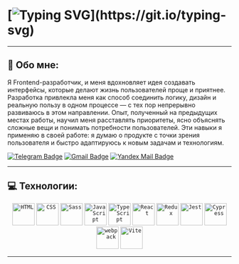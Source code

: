 # [![Typing SVG](https://readme-typing-svg.demolab.com?font=Oswald&weight=500&size=32&duration=3000&pause=1000&color=F79F0E&repeat=false&width=435&lines=Привет,%20меня%20зовут%20Роман!)](https://git.io/typing-svg)

---

## 👨 Обо мне:

Я Frontend-разработчик, и меня вдохновляет идея создавать интерфейсы, которые делают жизнь пользователей проще и приятнее.
Разработка привлекла меня как способ соединить логику, дизайн и реальную пользу в одном процессе — с тех пор непрерывно развиваюсь в этом направлении.
Опыт, полученный на предыдущих местах работы, научил меня расставлять приоритеты, ясно объяснять сложные вещи и понимать потребности пользователей. Эти навыки я применяю в своей работе: я думаю о продукте с точки зрения пользователя и быстро адаптируюсь к новым задачам и технологиям.

[![Telegram Badge](https://img.shields.io/badge/Telegram-@cronictix-blue?style=for-the-badge&logo=telegram)](https://t.me/yourusername) [![Gmail Badge](https://img.shields.io/badge/Gmail-romanstarshinovdev%40gmail.com-red?style=for-the-badge&logo=gmail&logoColor=white)](https://mail.google.com/mail/?view=cm&to=romanstarshinovdev@gmail.com)
 [![Yandex Mail Badge](https://img.shields.io/badge/Yandex-padoshvars@yandex.ru-yellow?style=for-the-badge&logo=yandex&logoColor=black)](https://mail.yandex.ru/compose?to=padoshvars@yandex.ru)

 ---

 ## 💻 Технологии:
<div align="center">
	<code><img width="50" src="https://raw.githubusercontent.com/marwin1991/profile-technology-icons/refs/heads/main/icons/html.png" alt="HTML" title="HTML"/></code>
	<code><img width="50" src="https://raw.githubusercontent.com/marwin1991/profile-technology-icons/refs/heads/main/icons/css.png" alt="CSS" title="CSS"/></code>
	<code><img width="50" src="https://raw.githubusercontent.com/marwin1991/profile-technology-icons/refs/heads/main/icons/sass.png" alt="Sass" title="Sass"/></code>
	<code><img width="50" src="https://raw.githubusercontent.com/marwin1991/profile-technology-icons/refs/heads/main/icons/javascript.png" alt="JavaScript" title="JavaScript"/></code>
	<code><img width="50" src="https://raw.githubusercontent.com/marwin1991/profile-technology-icons/refs/heads/main/icons/typescript.png" alt="TypeScript" title="TypeScript"/></code>
	<code><img width="50" src="https://raw.githubusercontent.com/marwin1991/profile-technology-icons/refs/heads/main/icons/react.png" alt="React" title="React"/></code>
	<code><img width="50" src="https://raw.githubusercontent.com/marwin1991/profile-technology-icons/refs/heads/main/icons/redux.png" alt="Redux" title="Redux"/></code>
	<code><img width="50" src="https://raw.githubusercontent.com/marwin1991/profile-technology-icons/refs/heads/main/icons/jest.png" alt="Jest" title="Jest"/></code>
	<code><img width="50" src="https://raw.githubusercontent.com/marwin1991/profile-technology-icons/refs/heads/main/icons/cypress.png" alt="Cypress" title="Cypress"/></code>
	<code><img width="50" src="https://raw.githubusercontent.com/marwin1991/profile-technology-icons/refs/heads/main/icons/webpack.png" alt="webpack" title="webpack"/></code>
	<code><img width="50" src="https://raw.githubusercontent.com/marwin1991/profile-technology-icons/refs/heads/main/icons/vite.png" alt="Vite" title="Vite"/></code>
</div>

---




